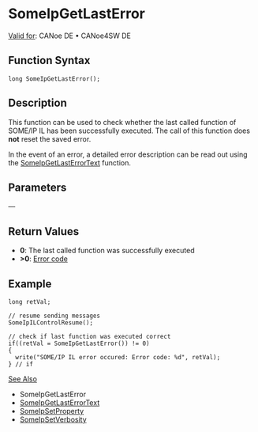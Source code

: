 # SomeIpGetLastError

[Valid for](../../../../Shared/FeatureAvailability.md): CANoe DE • CANoe4SW DE

## Function Syntax

```plaintext
long SomeIpGetLastError();
```

## Description

This function can be used to check whether the last called function of SOME/IP IL has been successfully executed. The call of this function does **not** reset the saved error.

In the event of an error, a detailed error description can be read out using the [SomeIpGetLastErrorText](CAPLfunctionSomeIpGetLastErrorText.md) function.

## Parameters

—

## Return Values

- **0**: The last called function was successfully executed
- **>0**: [Error code](../../CAPLfunctionsSOMEIPILErrorCodes.md)

## Example

```plaintext
long retVal;

// resume sending messages
SomeIpILControlResume();

// check if last function was executed correct
if((retVal = SomeIpGetLastError()) != 0)
{
  write("SOME/IP IL error occured: Error code: %d", retVal);
} // if
```

[See Also](javascript:void(0);)
- SomeIpGetLastError
- [SomeIpGetLastErrorText](CAPLfunctionSomeIpGetLastErrorText.md#aanchor28396)
- [SomeIpSetProperty](CAPLfunctionSomeIpSetProperty.md#aanchor11923)
- [SomeIpSetVerbosity](CAPLfunctionSomeIpSetVerbosity.md#aanchor2250)
